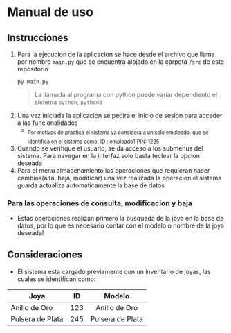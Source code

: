 # Manual de uso

## Instrucciones

1. Para la ejecucion de la aplicacion se hace desde el archivo que llama por nombre `main.py` que se encuentra alojado en la carpeta `/src` de este repositorio
    ```console
    py main.py
    ```
    > La llamada al programa con python puede variar dependiento el sistema `python`, `python3`
2. Una vez iniciada la aplicacion se pedira el inicio de sesion para acceder a las funcionalidades
    - <sub>Por motivos de practica el sistema ya considera a un solo empleado, que se identifica en el sistema como:</sub>
    <sub>ID : empleado1</sub>
    <sub>PIN: 1235</sub>
3. Cuando se verifique el usuario, se da acceso a los submenus del sistema. Para navegar en la interfaz solo basta teclear la opcion deseada
4. Para el menu almacenamiento las operaciones que requieran hacer cambios(alta, baja, modificar) una vez realizada la operacion el sistema guarda actualiza automaticamente la base de datos

### Para las operaciones de consulta, modificacion y baja
- Estas operaciones realizan primero la busqueda de la joya en la base de datos, por lo que es necesario contar con el modelo o nombre de la joya deseada!

## Consideraciones

- El sistema esta cargado previamente con un inventario de joyas, las cuales se identifican como:

| Joya | ID  | Modelo |
| ---- |:-:|:----:|
|Anillo de Oro | 123 | Anillo de Oro |
|Pulsera de Plata | 245 | Pulsera de Plata |